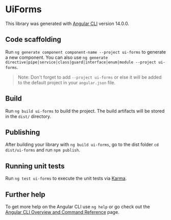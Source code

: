 # UiForms

This library was generated with [Angular CLI](https://github.com/angular/angular-cli) version 14.0.0.

## Code scaffolding

Run `ng generate component component-name --project ui-forms` to generate a new component. You can also use `ng generate directive|pipe|service|class|guard|interface|enum|module --project ui-forms`.
> Note: Don't forget to add `--project ui-forms` or else it will be added to the default project in your `angular.json` file. 

## Build

Run `ng build ui-forms` to build the project. The build artifacts will be stored in the `dist/` directory.

## Publishing

After building your library with `ng build ui-forms`, go to the dist folder `cd dist/ui-forms` and run `npm publish`.

## Running unit tests

Run `ng test ui-forms` to execute the unit tests via [Karma](https://karma-runner.github.io).

## Further help

To get more help on the Angular CLI use `ng help` or go check out the [Angular CLI Overview and Command Reference](https://angular.io/cli) page.
